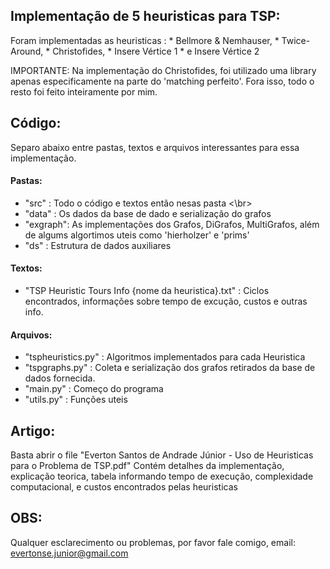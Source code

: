 
## Implementação de 5 heuristicas para TSP:
Foram implementadas as heuristicas : 
	* Bellmore & Nemhauser, 
	* Twice-Around,
	* Christofides,
	* Insere Vértice 1
	* e Insere Vértice 2

IMPORTANTE: Na implementação do  Christofides, foi utilizado uma library apenas especificamente na parte do 'matching perfeito'.
	Fora isso, todo o resto foi feito inteiramente por mim.

## Código:
Separo abaixo entre pastas, textos e arquivos interessantes para essa implementação.

#### Pastas:

* "src"    : Todo o código e textos então nesas pasta <\br>
* "data"	 : Os dados da base de dado e serialização do grafos
* "exgraph": As implementações dos Grafos, DiGrafos, MultiGrafos, além de algums algortimos uteis como 'hierholzer' e 'prims'
* "ds"	 : Estrutura de dados auxiliares

#### Textos:
* "TSP Heuristic Tours Info {nome da heuristica}.txt" : Ciclos encontrados, informações sobre tempo de excução, custos e outras info.
	
#### Arquivos:
* "tspheuristics.py" : Algoritmos implementados para cada Heuristica
* "tspgraphs.py"	   : Coleta e serialização dos grafos retirados da base de dados fornecida.
* "main.py"	   : Começo do programa
* "utils.py" 	   : Funções uteis
	

## Artigo:
Basta abrir o file "Everton Santos de Andrade Júnior - Uso de Heuristicas para o Problema de TSP.pdf"
Contém detalhes da implementação, explicação teorica, tabela informando tempo de execução, complexidade computacional, e custos encontrados pelas heuristicas

## OBS:
Qualquer esclarecimento ou problemas, por favor fale comigo, email: evertonse.junior@gmail.com
